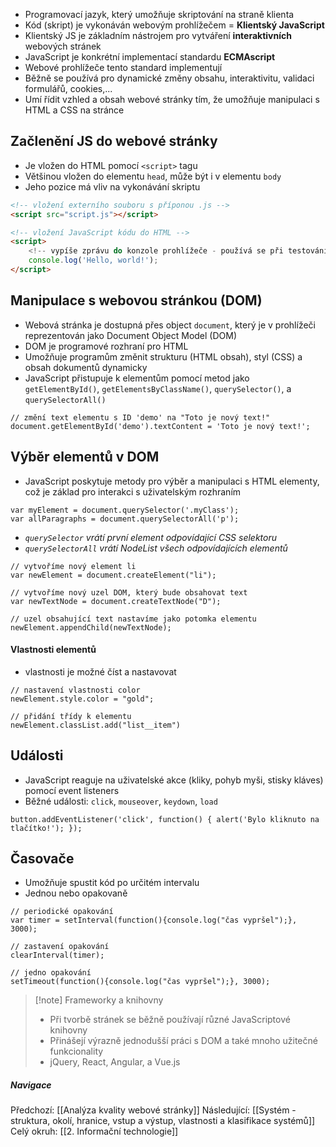 - Programovací jazyk, který umožňuje skriptování na straně klienta 
- Kód (skript) je vykonáván webovým prohlížečem = **Klientský JavaScript**
- Klientský JS je základním nástrojem pro vytváření **interaktivních** webových stránek
- JavaScript je konkrétní implementací standardu **ECMAscript**
- Webové prohlížeče tento standard implementují
- Běžně se používá pro dynamické změny obsahu, interaktivitu, validaci formulářů, cookies,...
- Umí řídit vzhled a obsah webové stránky tím, že umožňuje manipulaci s HTML a CSS na stránce

## Začlenění JS do webové stránky
- Je vložen do HTML pomocí `<script>` tagu
- Většinou vložen do elementu `head`, může být i v elementu `body`
- Jeho pozice má vliv na vykonávání skriptu

```HTML
<!-- vložení externího souboru s příponou .js -->
<script src="script.js"></script>

<!-- vložení JavaScript kódu do HTML -->
<script>
	<!-- vypíše zprávu do konzole prohlížeče - používá se při testování -->
	console.log('Hello, world!');
</script>
```

## Manipulace s webovou stránkou (DOM)
- Webová stránka je dostupná přes object `document`, který je v prohlížeči reprezentován jako Document Object Model (DOM)
- DOM je programové rozhraní pro HTML
- Umožňuje programům změnit strukturu (HTML obsah), styl (CSS) a obsah dokumentů dynamicky
- JavaScript přistupuje k elementům pomocí metod jako `getElementById()`, `getElementsByClassName()`, `querySelector()`, a `querySelectorAll()`

```JS
// změní text elementu s ID 'demo' na "Toto je nový text!"
document.getElementById('demo').textContent = 'Toto je nový text!';
```

## Výběr elementů v DOM
- JavaScript poskytuje metody pro výběr a manipulaci s HTML elementy, což je základ pro interakci s uživatelským rozhraním

```JS
var myElement = document.querySelector('.myClass');
var allParagraphs = document.querySelectorAll('p');
```

- *`querySelector` vrátí první element odpovídající CSS selektoru*
- *`querySelectorAll` vrátí NodeList všech odpovídajících elementů*

```JS
// vytvoříme nový element li
var newElement = document.createElement("li");

// vytvoříme nový uzel DOM, který bude obsahovat text
var newTextNode = document.createTextNode("D");

// uzel obsahující text nastavíme jako potomka elementu
newElement.appendChild(newTextNode);
```
#### Vlastnosti elementů
- vlastnosti je možné číst a nastavovat
```JS
// nastavení vlastnosti color
newElement.style.color = "gold";

// přidání třídy k elementu
newElement.classList.add("list__item")
```

## Události
- JavaScript reaguje na uživatelské akce (kliky, pohyb myši, stisky kláves) pomocí event listeners
- Běžné události: `click`, `mouseover`, `keydown`, `load`

```JS
button.addEventListener('click', function() { alert('Bylo kliknuto na tlačítko!'); });
```

## Časovače
- Umožňuje spustit kód po určitém intervalu 
- Jednou nebo opakovaně

```JS
// periodické opakování
var timer = setInterval(function(){console.log("čas vypršel");}, 3000);

// zastavení opakování
clearInterval(timer);

// jedno opakování
setTimeout(function(){console.log("čas vypršel");}, 3000);
```


> [!note] Frameworky a knihovny
>  - Při tvorbě stránek se běžně používají různé JavaScriptové knihovny
>  - Přinášejí výrazně jednodušší práci s DOM a také mnoho užitečné funkcionality
>  - jQuery, React, Angular, a Vue.js

##### Navigace
Předchozí:  [[Analýza kvality webové stránky]]
Následující: [[Systém - struktura, okolí, hranice, vstup a výstup, vlastnosti a klasifikace systémů]]
Celý okruh: [[2. Informační technologie]]